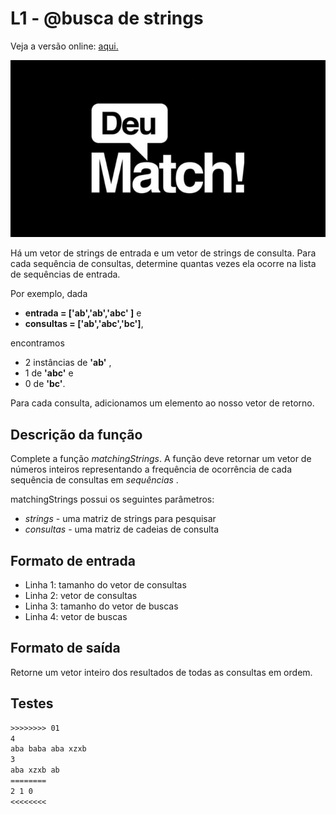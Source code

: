 # L1 - @busca de strings

Veja a versão online: [aqui.](https://github.com/qxcodeed/arcade/blob/master/base/buscas/Readme.md)

![_](https://raw.githubusercontent.com/qxcodeed/arcade/master/base/buscas/cover.jpg)

Há um vetor de strings de entrada e um vetor de strings de consulta. Para cada sequência de consultas, determine quantas vezes ela ocorre na lista de sequências de entrada.

Por exemplo, dada

- **entrada = ['ab','ab','abc' ]** e
- **consultas = ['ab','abc','bc']**,

encontramos

- 2 instâncias de **'ab'** ,
- 1 de **'abc'** e
- 0 de **'bc'**.

Para cada consulta, adicionamos um elemento ao nosso vetor de retorno. 

## Descrição da função

Complete a função *matchingStrings*. A função deve retornar um vetor de números inteiros representando a frequência de ocorrência de cada sequência de consultas em *sequências* .

matchingStrings possui os seguintes parâmetros:

- *strings* - uma matriz de strings para pesquisar
- *consultas* - uma matriz de cadeias de consulta

## Formato de entrada

- Linha 1: tamanho do vetor de consultas
- Linha 2: vetor de consultas
- Linha 3: tamanho do vetor de buscas
- Linha 4: vetor de buscas

## Formato de saída

Retorne um vetor inteiro dos resultados de todas as consultas em ordem.

## Testes

```txt
>>>>>>>> 01
4 
aba baba aba xzxb 
3
aba xzxb ab
========
2 1 0
<<<<<<<<
```
